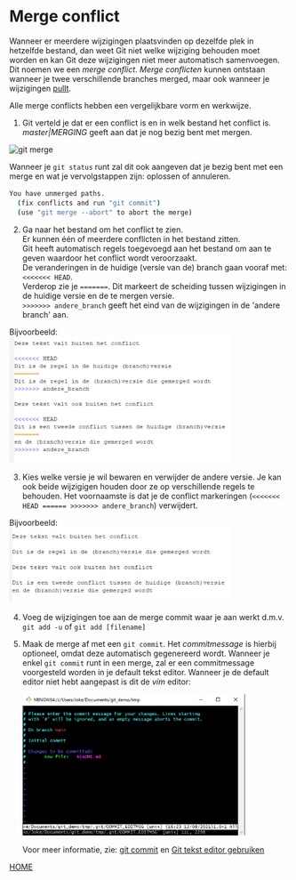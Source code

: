 # Merge conflict

Wanneer er meerdere wijzigingen plaatsvinden op dezelfde plek in hetzelfde bestand, dan weet Git niet welke wijziging
behouden moet worden en kan Git deze wijzigingen niet meer automatisch samenvoegen. Dit noemen we een *merge conflict*. 
*Merge conflicten* kunnen ontstaan wanneer je twee verschillende branches merged, maar ook wanneer je wijzigingen [pullt](git-pull-from-remote.md).


Alle merge conflicts hebben een vergelijkbare vorm en werkwijze.

1. Git verteld je dat er een conflict is en in welk bestand het conflict is.    
*master|MERGING* geeft aan dat je nog bezig bent met mergen. 

<img alt="git merge" src="../images/git-merge-conflict.png" width="400" />

Wanneer je `git status` runt zal dit ook aangeven dat je bezig bent met een merge en wat je vervolgstappen zijn: oplossen
of annuleren.

```bash
You have unmerged paths.
  (fix conflicts and run "git commit")
  (use "git merge --abort" to abort the merge)
```

2. Ga naar het bestand om het conflict te zien.    
   Er kunnen één of meerdere conflicten in het bestand zitten.    
   Git heeft automatisch regels toegevoegd aan het bestand om aan te geven waardoor het conflict wordt veroorzaakt.     
   De veranderingen in de huidige (versie van de) branch gaan vooraf met: `<<<<<<< HEAD`.     
   Verderop zie je `=======`. Dit markeert de scheiding tussen wijzigingen in de huidige versie en de te mergen versie.     
   `>>>>>>> andere_branch` geeft het eind van de wijzigingen in de 'andere branch' aan.

Bijvoorbeeld:   
<img alt="git merge" src="../images/merge-conflict-in-file.png" width="400" />

3. Kies welke versie je wil bewaren en verwijder de andere versie. Je kan ook beide wijzigigen houden door ze op
   verschillende regels te behouden. Het voornaamste is dat je de conflict markeringen
   (`<<<<<<< HEAD ====== >>>>>>> andere_branch`) verwijdert.

Bijvoorbeeld:   
<img alt="git merge" src="../images/merge-conflict-in-file-resolved.png" width="400" />

4. Voeg de wijzigingen toe aan de merge commit waar je aan werkt d.m.v. `git add -u` of `git add [filename]`

5. Maak de merge af met een `git commit`. Het *commitmessage* is hierbij optioneel, omdat deze automatisch gegenereerd wordt.
   Wanneer je enkel `git commit` runt in een merge, zal er een commitmessage voorgesteld worden in je default tekst editor. 
   Wanneer je de default editor niet hebt aangepast is dit de *vim* editor:

   <img alt="Commit vim" src="../images/git-commit-vim.png" width="400" />  

   Voor meer informatie, zie: [git commit](git-add-and-commit-files.md) en [Git tekst editor gebruiken](./git-editor.md)
   

[HOME](../README.md)